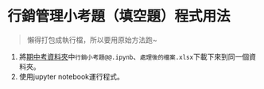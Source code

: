 # 行銷管理小考題（填空題）程式用法
> 懶得打包成執行檔，所以要用原始方法跑~
1. 將[期中考資料夾](二下-行銷管理/期中考)中```行銷小考題@@.ipynb```、```處理後的檔案.xlsx```下載下來到同一個資料夾。
2. 使用jupyter notebook運行程式。
